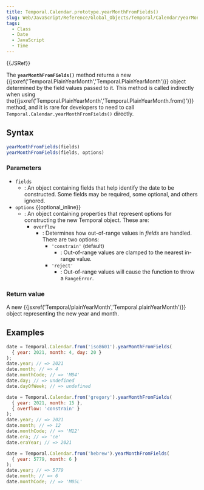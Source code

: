 ```yaml
---
title: Temporal.Calendar.prototype.yearMonthFromFields()
slug: Web/JavaScript/Reference/Global_Objects/Temporal/Calendar/yearMonthFromFields
tags:
  - Class
  - Date
  - JavaScript
  - Time
---
```

{{JSRef}}

The **`yearMonthFromFields()`** method returns a new
{{jsxref('Temporal.PlainYearMonth','Temporal.PlainYearMonth')}}
object determined by the field values passed to it. This method is called
indirectly when using
the{{jsxref('Temporal.PlainYearMonth','Temporal.PlainYearMonth.from()')}}
method, and it is rare for developers to need to call
`Temporal.Calendar.yearMonthFromFields()` directly.

## Syntax

```js
yearMonthFromFields(fields)
yearMonthFromFields(fields, options)
```

### Parameters

- `fields`
  - : An object containing fields that help identify the date to be constructed.
    Some fields may be required, some optional, and others ignored.
- `options` {{optional_inline}}
  - : An object containing properties that represent options for constructing
    the new Temporal object. These are:
    - `overflow`
      - : Determines how out-of-range values in _fields_ are handled. There are
        two options:
        - `'constrain'` (default)
          - : Out-of-range values are clamped to the nearest in-range value.
        - `'reject'`
          - : Out-of-range values will cause the function to throw a
            `RangeError`.

### Return value

A new
{{jsxref('Temporal/plainYearMonth','Temporal.plainYearMonth')}}
object representing the new year and month.

## Examples

```js
date = Temporal.Calendar.from('iso8601').yearMonthFromFields(
  { year: 2021, month: 4, day: 20 }
);
date.year; // => 2021
date.month; // => 4
date.monthCode; // => 'M04'
date.day; // => undefined
date.dayOfWeek; // => undefined
```

```js
date = Temporal.Calendar.from('gregory').yearMonthFromFields(
  { year: 2021, month: 15 },
  { overflow: 'constrain' }
);
date.year; // => 2021
date.month; // => 12
date.monthCode; // => 'M12'
date.era; // => 'ce'
date.eraYear; // => 2021
```

```js
date = Temporal.Calendar.from('hebrew').yearMonthFromFields(
  { year: 5779, month: 6 }
);
date.year; // => 5779
date.month; // => 6
date.monthCode; // => 'M05L'
```
